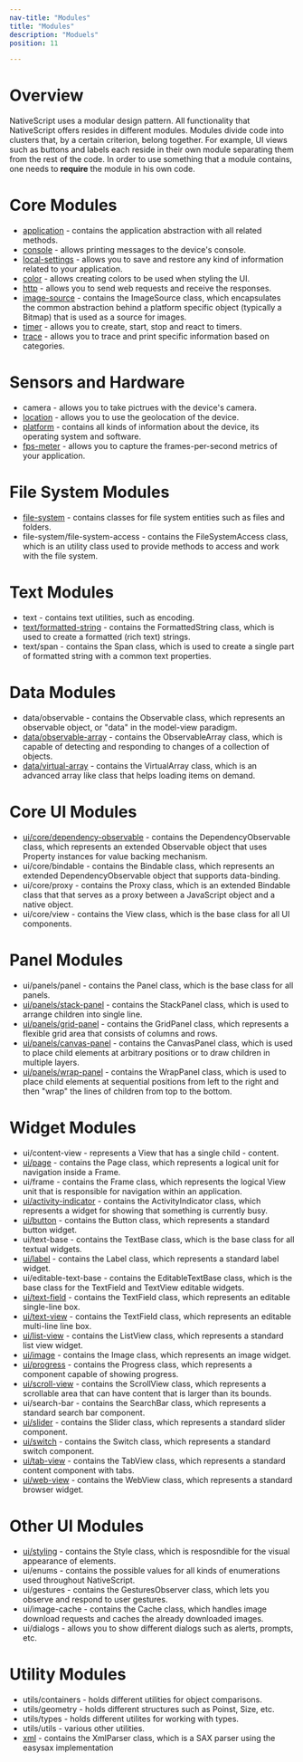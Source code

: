 ```yaml
---
nav-title: "Modules"
title: "Modules"
description: "Moduels"
position: 11

---
```

# Overview
NativeScript uses a modular design pattern. All functionality that NativeScript offers resides in different modules. Modules divide code into clusters that, by a certain criterion, belong together. For example, UI views such as buttons and labels each reside in their own module separating them from the rest of the code. In order to use something that a module contains, one needs to **require** the module in his own code.

# Core Modules
+ [application](./ApiReference/application/HOW-TO.md) - contains the application abstraction with all related methods.
+ [console](./ApiReference/console/HOW-TO.md) - allows printing messages to the device's console.
+ [local-settings](./ApiReference/local-settings/HOW-TO.md) - allows you to save and restore any kind of information related to your application.
+ [color](./ApiReference/color/HOW-TO.md) - allows creating colors to be used when styling the UI.
+ [http](./ApiReference/http/HOW-TO.md) - allows you to send web requests and receive the responses.
+ [image-source](./ApiReference/image-source/HOW-TO.md) - contains the ImageSource class, which encapsulates the common abstraction behind a platform specific object (typically a Bitmap) that is used as a source for images.
+ [timer](./ApiReference/timer/HOW-TO.md) - allows you to create, start, stop and react to timers.
+ [trace](./ApiReference/trace/HOW-TO.md) - allows you to trace and print specific information based on categories.

# Sensors and Hardware
+ camera - allows you to take pictrues with the device's camera.
+ [location](./ApiReference/location/HOW-TO.md) - allows you to use the geolocation of the device.
+ [platform](./ApiReference/platform/HOW-TO.md) - contains all kinds of information about the device, its operating system and software.
+ [fps-meter](./ApiReference/fps-meter/HOW-TO.md) - allows you to capture the frames-per-second metrics of your application.

# File System Modules
+ [file-system](./ApiReference/file-system/HOW-TO.md) - contains classes for file system entities such as files and folders.
+ file-system/file-system-access - contains the FileSystemAccess class, which is an utility class used to provide methods to access and work with the file system.

# Text Modules
+ text - contains text utilities, such as encoding.
+ [text/formatted-string](./ApiReference/text/formatted-string/HOW-TO.md) - contains the FormattedString class, which is used to create a formatted (rich text) strings.
+ text/span - contains the Span class, which is used to create a single part of formatted string with a common text properties.

# Data Modules
+ data/observable - contains the Observable class, which represents an observable object, or "data" in the model-view paradigm.
+ [data/observable-array](./ApiReference/data/observable-array/HOW-TO.md) - contains the ObservableArray<T> class, which is capable of detecting and responding to changes of a collection of objects.
+ [data/virtual-array](./ApiReference/data/virtual-array/HOW-TO.md) - contains the VirtualArray<T> class, which is an advanced array like class that helps loading items on demand.

# Core UI Modules
+ [ui/core/dependency-observable](./ApiReference/ui/core/dependency-observable/HOW-TO.md) - contains the DependencyObservable class, which represents an extended Observable object that uses Property instances for value backing mechanism.
+ ui/core/bindable - contains the Bindable class, which represents an extended DependencyObservable object that supports data-binding.
+ ui/core/proxy - contains the Proxy class, which is an extended Bindable class that that serves as a proxy between a JavaScript object and a native object.
+ ui/core/view - contains the View class, which is the base class for all UI components. 

# Panel Modules
+ ui/panels/panel - contains the Panel class, which is the base class for all panels.
+ [ui/panels/stack-panel](./ApiReference/ui/stack-panel/HOW-TO.md) - contains the StackPanel class, which is used to arrange children into single line.
+ [ui/panels/grid-panel](./ApiReference/ui/grid-panel/HOW-TO.md) - contains the GridPanel class, which represents a flexible grid area that consists of columns and rows.
+ [ui/panels/canvas-panel](./ApiReference/ui/canvas-panel/HOW-TO.md) - contains the CanvasPanel class, which is used to place child elements at arbitrary positions or to draw children in multiple layers.
+ [ui/panels/wrap-panel](./ApiReference/ui/wrap-panel/HOW-TO.md) - contains the WrapPanel class, which is used to place child elements at sequential positions from left to the right and then "wrap" the lines of children from top to the bottom.

# Widget Modules
+ ui/content-view - represents a View that has a single child - content.
+ [ui/page](./ApiReference/ui/page/HOW-TO.md) - contains the Page class, which represents a logical unit for navigation inside a Frame.
+ ui/frame - contains the Frame class, which represents the logical View unit that is responsible for navigation within an application.
+ [ui/activity-indicator](./ApiReference/ui/activity-indicator/HOW-TO.md) - contains the ActivityIndicator class, which represents a widget for showing that something is currently busy.
+ [ui/button](./ApiReference/ui/button/HOW-TO.md) - contains the Button class, which represents a standard button widget.
+ ui/text-base - contains the TextBase class, which is the base class for all textual widgets.
+ [ui/label](./ApiReference/ui/label/HOW-TO.md) - contains the Label class, which represents a standard label widget.
+ ui/editable-text-base - contains the EditableTextBase class, which is the base class for the TextField and TextView editable widgets.
+ [ui/text-field](./ApiReference/ui/text-field/HOW-TO.md) - contains the TextField class, which represents an editable single-line box.
+ [ui/text-view](./ApiReference/ui/text-view/HOW-TO.md) - contains the TextField class, which represents an editable multi-line line box.
+ [ui/list-view](./ApiReference/ui/list-view/HOW-TO.md) - contains the ListView class, which represents a standard list view widget.
+ [ui/image](./ApiReference/ui/image/HOW-TO.md) - contains the Image class, which represents an image widget.
+ [ui/progress](./ApiReference/ui/progress/HOW-TO.md) - contains the Progress class, which represents a component capable of showing progress.
+ [ui/scroll-view](./ApiReference/ui/scroll-view/HOW-TO.md) - contains the ScrollView class, which represents a scrollable area that can have content that is larger than its bounds.
+ ui/search-bar - contains the SearchBar class, which represents a standard search bar component.
+ [ui/slider](./ApiReference/ui/slider/HOW-TO.md) - contains the Slider class, which represents a standard slider component.
+ [ui/switch](./ApiReference/ui/switch/HOW-TO.md) - contains the Switch class, which represents a standard switch component.
+ [ui/tab-view](./ApiReference/ui/tab-view/HOW-TO.md) - contains the TabView class, which represents a standard content component with tabs.
+ [ui/web-view](./ApiReference/ui/web-view/HOW-TO.md) - contains the WebView class, which represents a standard browser widget.

# Other UI Modules
+ [ui/styling](./ApiReference/ui/styling/HOW-TO.md) - contains the Style class, which is resposndible for the visual appearance of elements.
+ ui/enums - contains the possible values for all kinds of enumerations used throughout NativeScript.
+ ui/gestures - contains the GesturesObserver class, which lets you observe and respond to user gestures.
+ ui/image-cache - contains the Cache class, which handles image download requests and caches the already downloaded images.
+ ui/dialogs - allows you to show different dialogs such as alerts, prompts, etc.

# Utility Modules
+ utils/containers - holds different utilities for object comparisons.
+ utils/geometry - holds different structures such as Poinst, Size, etc.
+ utils/types - holds different utilites for working with types.
+ utils/utils - various other utilities.
+ [xml](./ApiReference/xml/HOW-TO.md) - contains the XmlParser class, which is a SAX parser using the easysax implementation